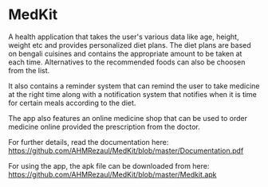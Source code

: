# MedKit
A health application that takes the user's various data like age, height, weight etc and provides personalized diet plans. The diet plans are based on bengali cuisines and contains the appropriate amount to be taken at each time. Alternatives to the recommended foods can also be choosen from the list. 

It also contains a reminder system that can remind the user to take medicine at the right time along with a notification system that notifies when it is time for certain meals according to the diet.

The app also features an online medicine shop that can be used to order medicine online provided the prescription from the doctor.

For further details, read the documentation here: https://github.com/AHMRezaul/MedKit/blob/master/Documentation.pdf

For using the app, the apk file can be downloaded from here: https://github.com/AHMRezaul/MedKit/blob/master/Medkit.apk

